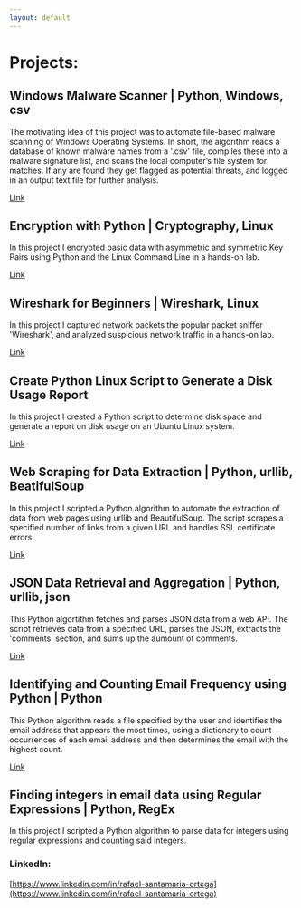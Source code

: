 ```yaml
---
layout: default
---
```

# Projects:

## Windows Malware Scanner | Python, Windows, csv

The motivating idea of this project was to automate file-based malware scanning of Windows Operating Systems. In short, the algorithm reads a database of known malware names from a '.csv' file, compiles these into a malware signature list, and scans the local computer’s file system for matches. If any are found they get flagged as potential threats, and logged in an output text file for further analysis.

[Link](./malware_scanner.md)

## Encryption with Python | Cryptography, Linux

In this project I encrypted basic data with asymmetric and symmetric Key Pairs using Python and the Linux Command Line in a hands-on lab. 

[Link](https://coursera.org/share/f57a28f19e8686c16574a15b9a4dc4fa)

## Wireshark for Beginners | Wireshark, Linux

In this project I captured network packets the popular packet sniffer 'Wireshark', and analyzed suspicious network traffic in a hands-on lab.

[Link](https://coursera.org/share/e2c2b2432378fab138e98f631844a262)

## Create Python Linux Script to Generate a Disk Usage Report

In this project I created a Python script to determine disk space and generate a report on disk usage on an Ubuntu Linux system.

[Link](https://www.coursera.org/account/accomplishments/verify/YS3XQAQ8EEK6)

## Web Scraping for Data Extraction | Python, urllib, BeatifulSoup

In this project I scripted a Python algorithm to automate the extraction of data from web pages using urllib and BeautifulSoup. The script scrapes a specified number of links from a given URL and handles SSL certificate errors.

[Link](https://github.com/Rafael-Santamaria-Ortega/UMichigan-Python-Specialization/blob/main/urlinkfollow.py)

## JSON Data Retrieval and Aggregation | Python, urllib, json 

This Python algortithm fetches and parses JSON data from a web API. The script retrieves data from a specified URL, parses the JSON, extracts the 'comments' section, and sums up the aumount of comments.

[Link](https://github.com/Rafael-Santamaria-Ortega/UMichigan-Python-Specialization/blob/main/jsonparsesum.py)

## 


## Identifying and Counting Email Frequency using Python | Python

This Python algorithm reads a file specified by the user and identifies the email address that appears the most times, using a dictionary to count occurrences of each email address and then determines the email with the highest count.

[Link](https://github.com/Rafael-Santamaria-Ortega/UMichigan-Python-Specialization/blob/main/imposibru.py)

## Finding integers in email data using Regular Expressions | Python, RegEx

In this project I scripted a Python algorithm to parse data for integers using regular expressions and counting said integers.


### LinkedIn: 
[https://www.linkedin.com/in/rafael-santamaria-ortega](https://www.linkedin.com/in/rafael-santamaria-ortega)
